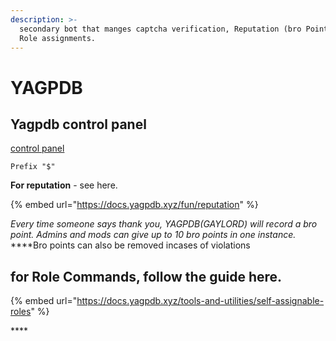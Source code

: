 ```yaml
---
description: >-
  secondary bot that manges captcha verification, Reputation (bro Points) and
  Role assignments.
---
```


# YAGPDB

## Yagpdb control panel

[control panel](https://yagpdb.xyz/manage/645399322682327040/home)

```
Prefix "$"
```

**For reputation** - see here.

{% embed url="https://docs.yagpdb.xyz/fun/reputation" %}

_Every time someone says thank you, YAGPDB\(GAYLORD\) will record a bro point. Admins and mods can give up to 10 bro points in one instance._ ****Bro points can also be removed incases of violations

## **for Role Commands, follow the guide here.**

{% embed url="https://docs.yagpdb.xyz/tools-and-utilities/self-assignable-roles" %}

\*\*\*\*

